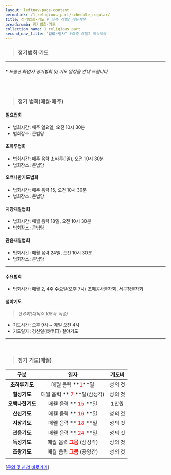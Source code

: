 ```yaml
---
layout: leftnav-page-content
permalink: /1_religious_part/schedule_regular/
title: 정기법회·기도 # 좌측 레벨2 메뉴제목
breadcrumb: 정기법회·기도
collection_name: 1_religious_part
second_nav_title: "법회·행사" #좌측 레벨1 메뉴제목
---
```


> ### **정기법회·기도**

---
###### * *도솔산 화암사 정기법회 및 기도 일정을 안내 드립니다.*

<br>

> ### **정기 법회(매월·매주)**

#### **일요법회**
* 법회시간: 매주 일요일, 오전 10시 30분
* 법회장소: 큰법당

#### **초하루법회**
* 법회시간: 매주 음력 초하루(1일), 오전 10시 30분
* 법회장소: 큰법당

#### **오백나한기도법회**
* 법회시간: 매주 음력 15, 오전 10시 30분
* 법회장소: 큰법당

#### **지장재일법회**
* 법회시간: 매월 음력 18일, 오전 10시 30분
* 법회장소: 큰법당

#### **관음재일법회**
* 법회시간: 매월 음력 24일, 오전 10시 30분
* 법회장소: 큰법당

---

#### **수요법회**
* 법회시간: 매월 2, 4주 수요일(오후 7시) 조폐공사불자회, 서구청불자회

#### **철야기도**
> *년 6회(대비주 108독 독송)*

* 기도시간: 오후 9시 ~ 익일 오전 4시
* 기도일자: 경신일(庚申日) 철야기도

---

<br>

> ### **정기 기도(매월)**

|**구분**|**일자**|**기도비**|
|:-:|:-:|:-:|
| **초하루기도** | 매월 음력 **<span style="color:red;">1</span>**일|성의 것|
| **칠성기도** | 매월 음력 **<span style="color:red;"> 7  </span>**일(삼성각)|성의 것|
| **오백나한기도** | 매월 음력 **<span style="color:red;"> 15 </span>**일| 1만원|
| **산신기도** | 매월 음력 **<span style="color:red;"> 16 </span>**일|성의 것|
| **지장기도** | 매월 음력 **<span style="color:red;"> 18 </span>**일|성의 것|
| **관음기도** | 매월 음력 **<span style="color:red;"> 24 </span>**일|성의 것|
| **독성기도** | 매월 음력 **<span style="color:red;"> 그믐 </span>**(삼성각)|성의 것|
| **조왕기도** | 매월 음력 **<span style="color:red;"> 그믐 </span>**(공양간)|성의 것|
||||

[[<span style="color:blue">문의 및 신청 바로가기</span>] ](/1_0_templeNews/questions/)


<!-- #### **수요법회**
* 법회시간: 매월 2, 4주 수요일(오후 7시) 조폐공사불자회, 서구청불자회


#### **철야기도**
> 년 6회(대비주 108독 독송)

* 기도시간: 오후 9시 ~ 익일 오전 4시
* 기도일자: 경신일(庚申日) 철야기도

|**구분**|**일자**|
|:-:|:-:|
| **초하루기도** | 매월 음력 **<span style="color:red;">1</span>**일|
| **칠성기도** | 매월 음력 **<span style="color:red;"> 7  </span>**일|
| **나한기도** | 매월 음력 **<span style="color:red;"> 15 </span>**일|
| **산신기도** | 매월 음력 **<span style="color:red;"> 16 </span>**일|
| **지장기도** | 매월 음력 **<span style="color:red;"> 18 </span>**일|
| **관음기도** | 매월 음력 **<span style="color:red;"> 24 </span>**일|
| **독성기도** | 매월 음력 **<span style="color:red;"> 그믐 </span>**|
|||

[** <span style="color:blue"> 문의 및 안내 바로가기</span>**](/1_0_templeNews/volunteer) -->


